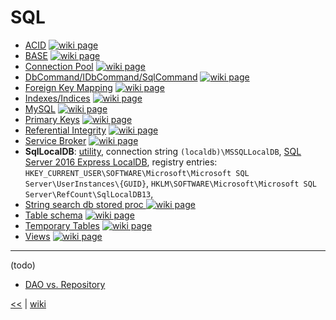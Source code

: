 # SQL

+ [ACID](./sql/ACID.md)
[![wiki page](https://img.shields.io/badge/wiki-page-green.svg)](./sql/ACID.md)
+ [BASE](./sql/BASE.md)
[![wiki page](https://img.shields.io/badge/wiki-page-green.svg)](./sql/BASE.md)
+ [Connection Pool](./sql/ConnectionPool.md)
[![wiki page](https://img.shields.io/badge/wiki-page-green.svg)](./sql/ConnectionPool.md)
+ [DbCommand/IDbCommand/SqlCommand](./sql/DbCommand.md)
[![wiki page](https://img.shields.io/badge/wiki-page-green.svg)](./sql/DbCommand.md)
+ [Foreign Key Mapping](./sql/ForeignKeyMapping.md)
[![wiki page](https://img.shields.io/badge/wiki-page-green.svg)](./sql/ForeignKeyMapping.md)
+ [Indexes/Indices](./sql/indexes.md)
[![wiki page](https://img.shields.io/badge/wiki-page-green.svg)](./sql/indexes.md)
+ [MySQL](./sql/MySQL.md)
[![wiki page](https://img.shields.io/badge/wiki-page-green.svg)](./sql/MySQL.md)
+ [Primary Keys](./sql/PrimaryKeys.md)
[![wiki page](https://img.shields.io/badge/wiki-page-green.svg)](./sql/PrimaryKeys.md)
+ [Referential Integrity](./sql/ReferentialIntegrity.md)
[![wiki page](https://img.shields.io/badge/wiki-page-green.svg)](./sql/ReferentialIntegrity.md)
+ [Service Broker](./sql/ServiceBroker.md)
[![wiki page](https://img.shields.io/badge/wiki-page-green.svg)](./sql/ServiceBroker.md)
+ **SqlLocalDB**: 
[utility](https://docs.microsoft.com/en-us/sql/tools/sqllocaldb-utility), 
connection string `(localdb)\MSSQLLocalDB`, 
[SQL Server 2016 Express LocalDB](https://docs.microsoft.com/en-us/sql/database-engine/configure-windows/sql-server-2016-express-localdb),
registry entries: `HKEY_CURRENT_USER\SOFTWARE\Microsoft\Microsoft SQL Server\UserInstances\{GUID}`, `HKLM\SOFTWARE\Microsoft\Microsoft SQL Server\RefCount\SqlLocalDB13`, 
+ [String search db stored proc ](./sql/StringSearchDbStoredProc.md)
[![wiki page](https://img.shields.io/badge/wiki-page-green.svg)](./sql/StringSearchDbStoredProc.md)
+ [Table schema](./sql/TableSchema.md)
[![wiki page](https://img.shields.io/badge/wiki-page-green.svg)](./sql/TableSchema.md)
+ [Temporary Tables](./sql/TemporaryTables.md)
[![wiki page](https://img.shields.io/badge/wiki-page-green.svg)](./sql/TemporaryTables.md)
+ [Views](./sql/views.md)
[![wiki page](https://img.shields.io/badge/wiki-page-green.svg)](./sql/views.md)

___
(todo)
+ [DAO vs. Repository](./sql/DAOvsRepository.md)


[<<](README.md) 
| 
[wiki](https://github.com/illegitimis/Tutorial/wiki) 

